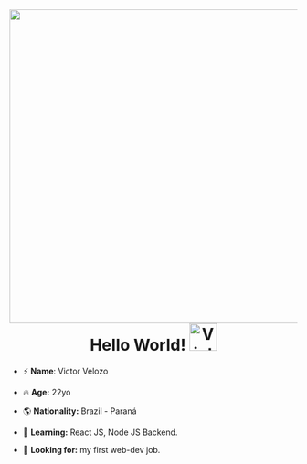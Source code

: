 
<!--
**VrituuRuby/VrituuRuby** is a ✨ _special_ ✨ repository because its `README.md` (this file) appears on your GitHub profile.
Here are some ideas to get you started:
- 🔭 I’m currently working on ...
- 🌱 I’m currently learning ...
- 👯 I’m looking to collaborate on ...
- 🤔 I’m looking for help with ...
- 💬 Ask me about ...
- 📫 How to reach me: ...
- 😄 Pronouns: ...
- ⚡ Fun fact: ...
If you reading this, I love you.
-->


<img align="right" height="550em" src="https://raw.githubusercontent.com/gist/VrituuRuby/b22e91fc0caaaf4e908c230b32359d0b/raw/fefb5b7d5bc5a494883f13dbdf10874164e401d7/githubcard.svg" />

<h1 align="center">Hello World! <img src="https://raw.githubusercontent.com/Tarikul-Islam-Anik/Animated-Fluent-Emojis/master/Emojis/Hand%20gestures/Victory%20Hand.png" alt="Victory Hand" width="48" height="48" /></h1>



- ⚡ **Name**: Victor Velozo

- 🔥 **Age:** 22yo

- 🌎 **Nationality:** Brazil - Paraná

- 📔 **Learning:** React JS, Node JS Backend.

- 🔭 **Looking for:** my first web-dev job.
